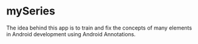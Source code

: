 # mySeries

The idea behind this app is to train and fix the concepts of
many elements in Android development using Android Annotations.
